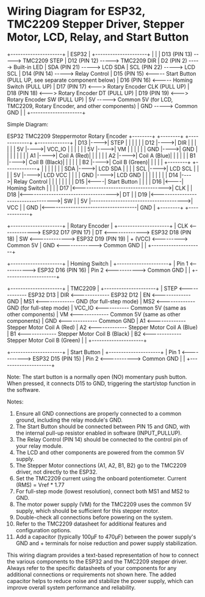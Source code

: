 # Wiring Diagram for ESP32, TMC2209 Stepper Driver, Stepper Motor, LCD, Relay, and Start Button

+---------------------+
|       ESP32         |
+---------------------+
|                     |
| D13 (PIN 13) -----> TMC2209 STEP
| D12 (PIN 12) -----> TMC2209 DIR
| D2  (PIN 2)  -----> Built-in LED
| SDA (PIN 21) -----> LCD SDA
| SCL (PIN 22) -----> LCD SCL
| D14 (PIN 14) -----> Relay Control
| D15 (PIN 15) <----- Start Button (PULL UP, see separate component below)
| D16 (PIN 16) <----- Homing Switch (PULL UP)
| D17 (PIN 17) <---> Rotary Encoder CLK (PULL UP)
| D18 (PIN 18) <---> Rotary Encoder DT (PULL UP)
| D19 (PIN 19) <---> Rotary Encoder SW (PULL UP)
| 5V           -----> Common 5V (for LCD, TMC2209, Rotary Encoder, and other components)
| GND          -----> Common GND
|                     |
+---------------------+

Simple Diagram:

ESP32          TMC2209         Steppermotor     Rotary Encoder
+--------+     +--------+     +-------------+   +-------------+
|    D13 |---->| STEP   |     |             |   |             |
|    D12 |---->| DIR    |     |             |   |             |
|     5V |---->| VCC_IO |     |             |   |             |
|     5V |---->| VM     |     |             |   |             |
|    GND |---->| GND    |     |             |   |             |
|        |     | A1     |---->| Coil A (Red)|   |             |
|        |     | A2     |---->| Coil A (Blue)|  |             |
|        |     | B1     |---->| Coil B (Black)| |             |
|        |     | B2     |---->| Coil B (Green)| |             |
|        |     +--------+     +-------------+   |             |
|        |                                      |             |
|    SDA |---->| LCD SDA |                      |             |
|    SCL |---->| LCD SCL |                      |             |
|     5V |---->| LCD VCC |                      |             |
|    GND |---->| LCD GND |                      |             |
|        |                                      |             |
|    D14 |---->| Relay Control |                |             |
|        |                                      |             |
|    D15 |<----| Start Button |                 |             |
|    D16 |<----| Homing Switch |                |             |
|    D17 |<----------------------------------->| CLK         |
|    D18 |<----------------------------------->| DT          |
|    D19 |<----------------------------------->| SW          |
|     5V |-------------------------------------->| VCC         |
|    GND |<------------------------------------| GND         |
+--------+                                      +-------------+

+---------------------+
| Rotary Encoder      |
+---------------------+
| CLK <-------------> ESP32 D17 (PIN 17)
| DT  <-------------> ESP32 D18 (PIN 18)
| SW  <-------------> ESP32 D19 (PIN 19)
| + (VCC) <---------> Common 5V
| GND <-------------> Common GND
|                     |
+---------------------+

+---------------------+
| Homing Switch       |
+---------------------+
| Pin 1 <-----------> ESP32 D16 (PIN 16)
| Pin 2 <-----------> Common GND
|                     |
+---------------------+

+---------------------+
|      TMC2209        |
+---------------------+
| STEP <------------- ESP32 D13
| DIR  <------------- ESP32 D12
| EN   <------------- GND
| MS1  <------------- GND (for full-step mode)
| MS2  <------------- GND (for full-step mode)
| VCC_IO <----------- Common 5V (same as other components)
| VM   <------------- Common 5V (same as other components)
| GND  <------------- Common GND
| A1   <------------- Stepper Motor Coil A (Red)
| A2   <------------- Stepper Motor Coil A (Blue)
| B1   <------------- Stepper Motor Coil B (Black)
| B2   <------------- Stepper Motor Coil B (Green)
|                     |
+---------------------+

+---------------------+
|    Start Button     |
+---------------------+
| Pin 1 <-----------> ESP32 D15 (PIN 15)
| Pin 2 <-----------> Common GND
|                     |
+---------------------+

Note: The start button is a normally open (NO) momentary push button. When pressed, it connects D15 to GND, triggering the start/stop function in the software.

Notes:
1. Ensure all GND connections are properly connected to a common ground, including the relay module's GND.
2. The Start Button should be connected between PIN 15 and GND, with the internal pull-up resistor enabled in software (INPUT_PULLUP).
3. The Relay Control (PIN 14) should be connected to the control pin of your relay module.
4. The LCD and other components are powered from the common 5V supply.
5. The Stepper Motor connections (A1, A2, B1, B2) go to the TMC2209 driver, not directly to the ESP32.
6. Set the TMC2209 current using the onboard potentiometer. Current (RMS) = Vref * 1.77
7. For full-step mode (lowest resolution), connect both MS1 and MS2 to GND.
8. The motor power supply (VM) for the TMC2209 uses the common 5V supply, which should be sufficient for this stepper motor.
9. Double-check all connections before powering on the system.
10. Refer to the TMC2209 datasheet for additional features and configuration options.
11. Add a capacitor (typically 100μF to 470μF) between the power supply's GND and + terminals for noise reduction and power supply stabilization.

This wiring diagram provides a text-based representation of how to connect the various components to the ESP32 and the TMC2209 stepper driver. Always refer to the specific datasheets of your components for any additional connections or requirements not shown here. The added capacitor helps to reduce noise and stabilize the power supply, which can improve overall system performance and reliability.
